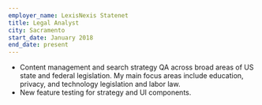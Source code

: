 ```yaml
---
employer_name: LexisNexis Statenet
title: Legal Analyst
city: Sacramento 
start_date: January 2018
end_date: present
---
```


- Content management and search strategy QA across broad areas of US state and federal legislation. My main focus areas include education, privacy, and technology legislation and labor law.
- New feature testing for strategy and UI components.